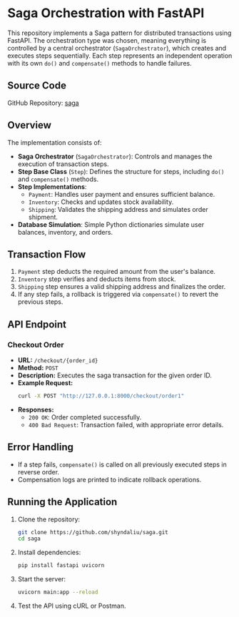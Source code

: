 # Saga Orchestration with FastAPI

This repository implements a Saga pattern for distributed transactions using FastAPI. The orchestration type was chosen, meaning everything is controlled by a central orchestrator (`SagaOrchestrator`), which creates and executes steps sequentially. Each step represents an independent operation with its own `do()` and `compensate()` methods to handle failures.

## Source Code

GitHub Repository: [saga](https://github.com/shyndaliu/saga)

## Overview

The implementation consists of:
- **Saga Orchestrator** (`SagaOrchestrator`): Controls and manages the execution of transaction steps.
- **Step Base Class** (`Step`): Defines the structure for steps, including `do()` and `compensate()` methods.
- **Step Implementations**:
  - `Payment`: Handles user payment and ensures sufficient balance.
  - `Inventory`: Checks and updates stock availability.
  - `Shipping`: Validates the shipping address and simulates order shipment.
- **Database Simulation**: Simple Python dictionaries simulate user balances, inventory, and orders.

## Transaction Flow

1. `Payment` step deducts the required amount from the user's balance.
2. `Inventory` step verifies and deducts items from stock.
3. `Shipping` step ensures a valid shipping address and finalizes the order.
4. If any step fails, a rollback is triggered via `compensate()` to revert the previous steps.

## API Endpoint

### Checkout Order

- **URL:** `/checkout/{order_id}`
- **Method:** `POST`
- **Description:** Executes the saga transaction for the given order ID.
- **Example Request:**
  ```sh
  curl -X POST "http://127.0.0.1:8000/checkout/order1"
  ```
- **Responses:**
  - `200 OK`: Order completed successfully.
  - `400 Bad Request`: Transaction failed, with appropriate error details.

## Error Handling

- If a step fails, `compensate()` is called on all previously executed steps in reverse order.
- Compensation logs are printed to indicate rollback operations.

## Running the Application

1. Clone the repository:
   ```sh
   git clone https://github.com/shyndaliu/saga.git
   cd saga
   ```
2. Install dependencies:
   ```sh
   pip install fastapi uvicorn
   ```
3. Start the server:
   ```sh
   uvicorn main:app --reload
   ```
4. Test the API using cURL or Postman.



